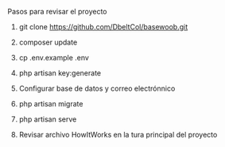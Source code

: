 Pasos para revisar el proyecto

1. git clone https://github.com/DbeltCol/basewoob.git

2. composer update

3. cp .env.example .env

4. php artisan key:generate

5. Configurar base de datos y correo electrónnico

6. php artisan migrate

7. php artisan serve

8. Revisar archivo HowItWorks en la tura principal del proyecto

